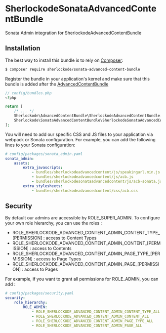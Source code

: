 SherlockodeSonataAdvancedContentBundle
======================================

Sonata Admin integration for SherlockodeAdvancedContentBundle

## Installation

The best way to install this bundle is to rely on [Composer](https://getcomposer.org/):

```bash
$ composer require sherlockode/sonata-advanced-content-bundle
```

Register the bundle in your application's kernel and make sure that this bundle is added
after the [AdvancedContentBundle](https://github.com/sherlockode/advanced-content-bundle)

```php
// config/bundles.php
<?php

return [
    /* ... */
    Sherlockode\AdvancedContentBundle\SherlockodeAdvancedContentBundle::class => ['all' => true],
    Sherlockode\SonataAdvancedContentBundle\SherlockodeSonataAdvancedContentBundle::class => ['all' => true],
];
```

You will need to add our specific CSS and JS files to your application via webpack or Sonata configuration.
For example, you can add the following lines to your Sonata configuration:

```yaml
# config/packages/sonata_admin.yaml
sonata_admin:
    assets:
        extra_javascripts:
            - bundles/sherlockodeadvancedcontent/js/speakingurl.min.js
            - bundles/sherlockodeadvancedcontent/js/acb.js
            - bundles/sherlockodesonataadvancedcontent/js/acb-sonata.js
        extra_stylesheets:
            - bundles/sherlockodeadvancedcontent/css/acb.css
```

## Security

By default our admins are accessible by ROLE_SUPER_ADMIN. 
To configure your own role hierarchy, you can use the roles : 
- ROLE_SHERLOCKODE_ADVANCED_CONTENT_ADMIN_CONTENT_TYPE_[PERMISSION] : access to Content Types
- ROLE_SHERLOCKODE_ADVANCED_CONTENT_ADMIN_CONTENT_[PERMISSION] : access to Contents
- ROLE_SHERLOCKODE_ADVANCED_CONTENT_ADMIN_PAGE_TYPE_[PERMISSION] : access to Page Types
- ROLE_SHERLOCKODE_ADVANCED_CONTENT_ADMIN_PAGE_[PERMISSION] : access to Pages

For example, if you want to grant all permissions for ROLE_ADMIN, you can add : 
```yaml
# config/packages/security.yaml
security:
    role_hierarchy:
        ROLE_ADMIN:
            - ROLE_SHERLOCKODE_ADVANCED_CONTENT_ADMIN_CONTENT_TYPE_ALL
            - ROLE_SHERLOCKODE_ADVANCED_CONTENT_ADMIN_CONTENT_ALL
            - ROLE_SHERLOCKODE_ADVANCED_CONTENT_ADMIN_PAGE_TYPE_ALL
            - ROLE_SHERLOCKODE_ADVANCED_CONTENT_ADMIN_PAGE_ALL
```
